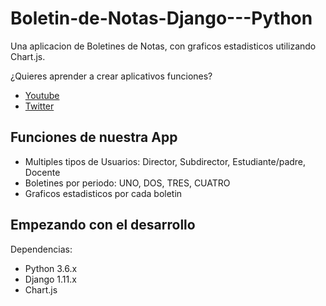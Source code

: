 # Boletin-de-Notas-Django---Python

Una aplicacion de Boletines de Notas, con graficos estadisticos utilizando Chart.js.

¿Quieres aprender a crear aplicativos funciones?
- <a href="https://www.youtube.com/channel/UC-0f0AT2xJrUxML6HJTH3Iw">Youtube</a>
- <a href="https://twitter.com/JorgitoCode">Twitter</a>

## Funciones de nuestra App
- Multiples tipos de Usuarios: Director, Subdirector, Estudiante/padre, Docente
- Boletines por periodo: UNO, DOS, TRES, CUATRO
- Graficos estadisticos por cada boletin

## Empezando con el desarrollo
Dependencias:
- Python 3.6.x
- Django 1.11.x
- Chart.js

